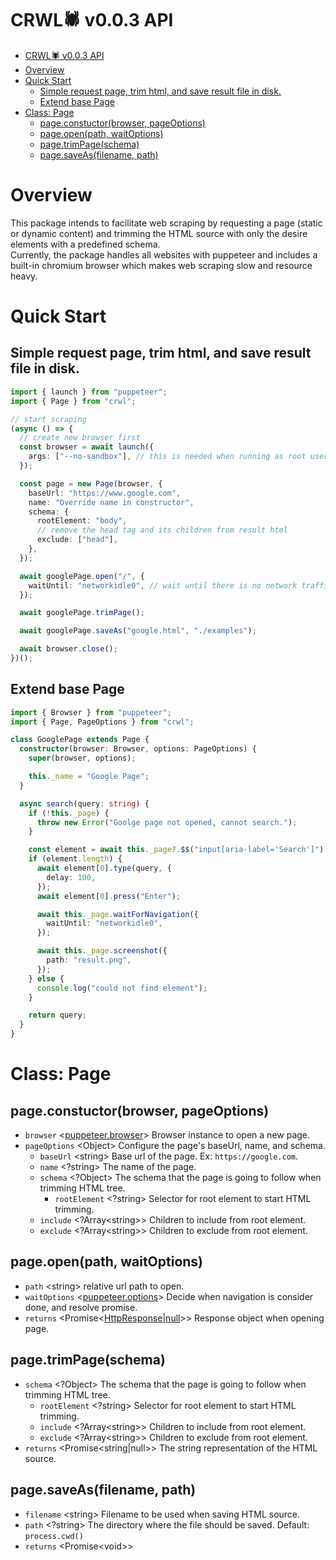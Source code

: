 # CRWL🕷️ v0.0.3 API

- [CRWL🕷️ v0.0.3 API](#crwl️-v003-api)
- [Overview](#overview)
- [Quick Start](#quick-start)
  - [Simple request page, trim html, and save result file in disk.](#simple-request-page-trim-html-and-save-result-file-in-disk)
  - [Extend base Page](#extend-base-page)
- [Class: Page](#class-page)
  - [page.constuctor(browser, pageOptions)](#pageconstuctorbrowser-pageoptions)
  - [page.open(path, waitOptions)](#pageopenpath-waitoptions)
  - [page.trimPage(schema)](#pagetrimpageschema)
  - [page.saveAs(filename, path)](#pagesaveasfilename-path)

# Overview

This package intends to facilitate web scraping by requesting a page (static or dynamic content) and trimming the HTML source with only the desire elements with a predefined schema. \
Currently, the package handles all websites with puppeteer and includes a built-in chromium browser which makes web scraping slow and resource heavy.

# Quick Start

## Simple request page, trim html, and save result file in disk.

```ts
import { launch } from "puppeteer";
import { Page } from "crwl";

// start scraping
(async () => {
  // create new browser first
  const browser = await launch({
    args: ["--no-sandbox"], // this is needed when running as root user
  });

  const page = new Page(browser, {
    baseUrl: "https://www.google.com",
    name: "Override name in constructor",
    schema: {
      rootElement: "body",
      // remove the head tag and its children from result html
      exclude: ["head"],
    },
  });

  await googlePage.open("/", {
    waitUntil: "networkidle0", // wait until there is no network traffic.
  });

  await googlePage.trimPage();

  await googlePage.saveAs("google.html", "./examples");

  await browser.close();
})();
```

## Extend base Page

```ts
import { Browser } from "puppeteer";
import { Page, PageOptions } from "crwl";

class GooglePage extends Page {
  constructor(browser: Browser, options: PageOptions) {
    super(browser, options);

    this._name = "Google Page";
  }

  async search(query: string) {
    if (!this._page) {
      throw new Error("Goolge page not opened, cannot search.");
    }

    const element = await this._page?.$$("input[aria-label='Search']");
    if (element.length) {
      await element[0].type(query, {
        delay: 100,
      });
      await element[0].press("Enter");

      await this._page.waitForNavigation({
        waitUntil: "networkidle0",
      });

      await this._page.screenshot({
        path: "result.png",
      });
    } else {
      console.log("could not find element");
    }

    return query;
  }
}
```

# Class: Page

## page.constuctor(browser, pageOptions)

- `browser` \<[puppeteer.browser](https://github.com/puppeteer/puppeteer/blob/v14.4.1/docs/api.md#class-browser)\> Browser instance to open a new page.
- `pageOptions` \<Object\> Configure the page's baseUrl, name, and schema.
  - `baseUrl` \<string\> Base url of the page. Ex: `https://google.com`.
  - `name` \<?string\> The name of the page.
  - `schema` \<?Object\> The schema that the page is going to follow when trimming HTML tree.
    - `rootElement` \<?string\> Selector for root element to start HTML trimming.
  - `include` \<?Array\<string\>\> Children to include from root element.
  - `exclude` \<?Array\<string\>\> Children to exclude from root element.

## page.open(path, waitOptions)

- `path` \<string\> relative url path to open.
- `waitOptions` \<[puppeteer.options](https://github.com/puppeteer/puppeteer/blob/v14.4.1/docs/api.md#pagegotourl-options)\> Decide when navigation is consider done, and resolve promise.
- `returns` \<Promise\<[HttpResponse|null](https://github.com/puppeteer/puppeteer/blob/v14.4.1/docs/api.md#class-httpresponse)\>\> Response object when opening page.

## page.trimPage(schema)

- `schema` \<?Object\> The schema that the page is going to follow when trimming HTML tree.
  - `rootElement` \<?string\> Selector for root element to start HTML trimming.
  - `include` \<?Array\<string\>\> Children to include from root element.
  - `exclude` \<?Array\<string\>\> Children to exclude from root element.
- `returns` \<Promise\<string|null\>\> The string representation of the HTML source.

## page.saveAs(filename, path)

- `filename` \<string\> Filename to be used when saving HTML source.
- `path` \<?string\> The directory where the file should be saved. Default: `process.cwd()`
- `returns` \<Promise\<void\>\>
